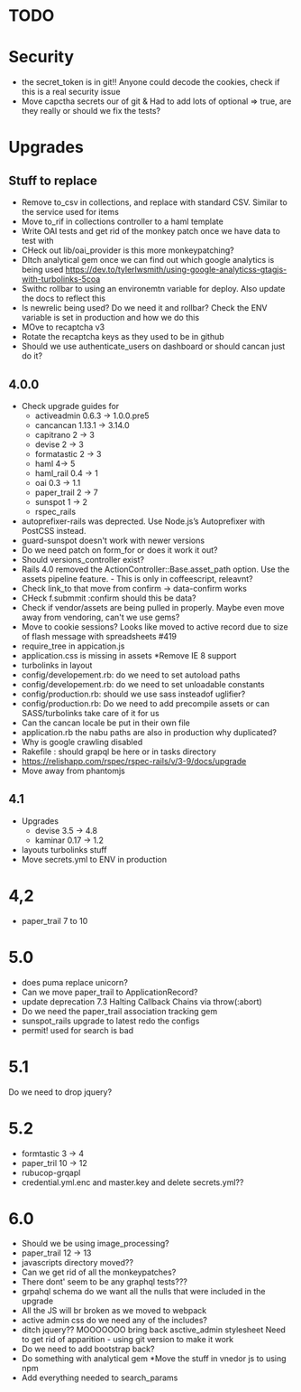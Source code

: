 # TODO

# Security
* the secret_token is in git!! Anyone could decode the cookies, check if this is a real security issue
* Move capctha secrets our of git
& Had to add lots of optional => true, are they really or should we fix the tests?

# Upgrades

## Stuff to replace
* Remove to_csv in collections, and replace with standard CSV. Similar to the service used for items
* Move to_rif in collections controller to a haml template
* Write OAI tests and get rid of the monkey patch once we have data to test with
* CHeck out lib/oai_provider is this more monkeypatching?
* DItch analytical gem once we can find out which google analytics is being used https://dev.to/tylerlwsmith/using-google-analyticss-gtagjs-with-turbolinks-5coa
* Swithc rollbar to using an environemtn variable for deploy. Also update the docs to reflect this
* Is newrelic being used? Do we need it and rollbar? Check the ENV variable is set in production and how we do this
* MOve to recaptcha v3
* Rotate the recaptcha keys as they used to be in github
* Should we use authenticate_users on dashboard or should cancan just do it?

## 4.0.0
* Check upgrade guides for
  * activeadmin 0.6.3 -> 1.0.0.pre5
  * cancancan 1.13.1 -> 3.14.0
  * capitrano 2 -> 3
  * devise 2 -> 3
  * formatastic 2 -> 3
  * haml 4-> 5
  * haml_rail 0.4 -> 1
  * oai 0.3 -> 1.1
  * paper_trail 2 -> 7
  * sunspot 1 -> 2
  * rspec_rails
* autoprefixer-rails was deprected. Use Node.js’s Autoprefixer with PostCSS instead.
* guard-sunspot doesn't work with newer versions
* Do we need patch on form_for or does it work it out?
* Should versions_controller exist?
* Rails 4.0 removed the ActionController::Base.asset_path option. Use the assets pipeline feature. - This is only in coffeescript, releavnt?
* Check link_to that move from confirm -> data-confirm works
* CHeck f.submmit :confirm should this be data?
* Check if vendor/assets are being pulled in properly. Maybe even move away from vendoring, can't we use gems?
* Move to cookie sessions? Looks like moved to active record due to size of flash message with spreadsheets #419
* require_tree in appication.js
* application.css is missing in assets
*Remove IE 8 support
* turbolinks in layout
* config/developement.rb: do we need to set autoload paths
* config/developement.rb: do we need to set unloadable constants
* config/production.rb: should we use sass insteadof uglifier?
* config/production.rb: Do we need to add precompile assets or can SASS/turbolinks take care of it for us
* Can the cancan locale be put in their own file
* application.rb the nabu paths are also in production why duplicated?
* Why is google crawling disabled
* Rakefile : should grapql be here or in tasks directory
* https://relishapp.com/rspec/rspec-rails/v/3-9/docs/upgrade
* Move away from phantomjs

## 4.1
* Upgrades
  * devise 3.5 -> 4.8
  * kaminar 0.17 -> 1.2
* layouts turbolinks stuff
* Move secrets.yml to ENV in production


# 4,2
* paper_trail 7 to 10

# 5.0
* does puma replace unicorn?
* Can we move paper_trail to ApplicationRecord?
* update deprecation 7.3 Halting Callback Chains via throw(:abort)
* Do we need the paper_trail association tracking gem
* sunspot_rails upgrade to latest redo the configs 
* permit! used for search is bad

# 5.1
Do we need to drop jquery?

# 5.2
* formtastic 3 -> 4
* paper_tril  10 -> 12
* rubucop-grqapl
* credential.yml.enc and master.key and delete secrets.yml??

# 6.0
* Should we be using image_processing?
* paper_trail 12 -> 13
* javascripts directory moved??
* Can we get rid of all the monkeypatches?
* There dont' seem to be any graphql tests???
* grpahql schema do we want all the nulls that were included in the upgrade
* All the JS will br broken as we moved to webpack
* active admin css do we need any of the includes?
* ditch jquery??
MOOOOOOO bring back asctive_admin stylesheet
Need to get rid of apparition - using git version to make it work
* Do we need to add bootstrap back?
* Do something with analytical gem
*Move the stuff in vnedor js to using npm
* Add everything needed to search_params
